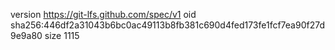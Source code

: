 version https://git-lfs.github.com/spec/v1
oid sha256:446df2a31043b6bc0ac49113b8fb381c690d4fed173fe1fcf7ea90f27d9e9a80
size 1115
